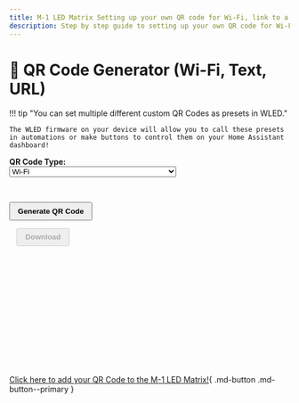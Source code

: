 ```yaml
---
title: M-1 LED Matrix Setting up your own QR code for Wi-Fi, link to a website, etc.
description: Step by step guide to setting up your own QR code for Wi-Fi, link to a website, etc.
---
```

# 🔧 QR Code Generator (Wi-Fi, Text, URL)

!!! tip "You can set multiple different custom QR Codes as presets in WLED."

    The WLED firmware on your device will allow you to call these presets in automations or make buttons to control them on your Home Assistant dashboard!

<div><p><label><strong>QR Code Type:</strong><br />
    <select id="qrType" onchange="updateForm()" style="width: 100%; max-width: 300px;">
      <option value="wifi">Wi-Fi</option>
      <option value="text">Text</option>
      <option value="url">URL</option>
      <option value="vcard">vCard (Contact)</option>
    </select>
  </label></p><p></p></div>

<div></div>

&nbsp;

<button onclick="generateQRCode()" style="padding: 0.5em 1em; font-weight: bold;">Generate QR Code</button>

<button id="downloadBtn" onclick="downloadQRCode()" disabled="" style="padding: 0.5em 1em; font-weight: bold; margin-left: 1em;">Download</button>

&nbsp;

<div></div>

&nbsp;

&nbsp;

<script>
  let qr;

  function updateForm() {
    const type = document.getElementById("qrType").value;
    const form = document.getElementById("qrForm");
    form.innerHTML = '';

    if (type === "wifi") {
      form.innerHTML = `
        <label><strong>SSID:</strong><br><input type="text" id="ssid" style="width: 100%; max-width: 300px;"></label><br>
        <label><strong>Password:</strong><br><input type="text" id="password" style="width: 100%; max-width: 300px;"></label><br>
        <label><strong>Encryption:</strong><br>
          <select id="encryption" style="width: 100%; max-width: 300px;">
            <option value="WPA">WPA/WPA2</option>
            <option value="WEP">WEP</option>
            <option value="">None</option>
          </select>
        </label><br>
      `;
    } else if (type === "text") {
      form.innerHTML = `
        <label><strong>Text to encode:</strong><br><textarea id="text" style="width: 100%; max-width: 500px;" rows="4"></textarea></label><br>
<p><code>;     } else if (type === &quot;url&quot;) {       form.innerHTML = </code>
<label><strong>URL:</strong><br><input type="url" id="url" placeholder="https://example.com" style="width: 100%; max-width: 500px;"></label><br>
<code>;     } else if (type === &quot;vcard&quot;) {       form.innerHTML = </code>
<label><strong>Full Name:</strong><br><input type="text" id="fullname" style="width: 100%; max-width: 300px;"></label><br>
<label><strong>Phone:</strong><br><input type="tel" id="phone" style="width: 100%; max-width: 300px;"></label><br>
<label><strong>Email:</strong><br><input type="email" id="email" style="width: 100%; max-width: 300px;"></label><br>
<label><strong>Org (optional):</strong><br><input type="text" id="org" style="width: 100%; max-width: 300px;"></label><br>
`;
}
}</p>
<p>function generateQRCode() {
const type = document.getElementById(&quot;qrType&quot;).value;
let data = &quot;&quot;;</p>
<p>if (type === &quot;wifi&quot;) {
const ssid = document.getElementById(&quot;ssid&quot;).value;
const password = document.getElementById(&quot;password&quot;).value;
const encryption = document.getElementById(&quot;encryption&quot;).value;
if (!ssid) return alert(&quot;SSID is required.&quot;);
data = <code>WIFI:T:${encryption};S:${ssid};P:${password};;</code>;
}</p>
<p>else if (type === &quot;text&quot;) {
data = document.getElementById(&quot;text&quot;).value.trim();
if (!data) return alert(&quot;Text is required.&quot;);
}</p>
<p>else if (type === &quot;url&quot;) {
data = document.getElementById(&quot;url&quot;).value.trim();
if (!data.startsWith(&quot;http&quot;)) return alert(&quot;Please enter a valid URL.&quot;);
}</p>
<p>else if (type === &quot;vcard&quot;) {
const fn = document.getElementById(&quot;fullname&quot;).value;
const phone = document.getElementById(&quot;phone&quot;).value;
const email = document.getElementById(&quot;email&quot;).value;
const org = document.getElementById(&quot;org&quot;).value;
if (!fn) return alert(&quot;Full name is required.&quot;);
data = <code>BEGIN:VCARD VERSION:3.0 FN:${fn} ${org ? &quot;ORG:&quot; + org + &quot;\n&quot; : &quot;&quot;}TEL:${phone} EMAIL:${email} END:VCARD</code>;
}</p>
<p>qr = new QRious({
value: data,
size: 256,
background: getComputedStyle(document.body).backgroundColor,
foreground: getComputedStyle(document.body).color
});</p>
<p>const container = document.getElementById(&quot;qrcode&quot;);
container.innerHTML = '';
container.appendChild(qr.image);</p>
<p>document.getElementById(&quot;downloadBtn&quot;).disabled = false;
}</p>
<p>function downloadQRCode() {
if (!qr) return;
const link = document.createElement('a');
link.download = 'qr-code.png';
link.href = qr.toDataURL('image/png');
link.click();
}</p>
<p>// Regenerate QR when dark mode changes
const observer = new MutationObserver(() =&gt; {
if (qr) generateQRCode();
});</p>
<p>observer.observe(document.documentElement, {
attributes: true,
attributeFilter: ['data-md-color-scheme']
});</p>
<p>// Initialize default form
updateForm();
</script>

&nbsp;

&nbsp;

&nbsp;

&nbsp;

[Click here to add your QR Code to the M-1 LED Matrix!](https://wiki.apolloautomation.com/products/m1/examples/create-logo-image/){        .md-button .md-button--primary }
